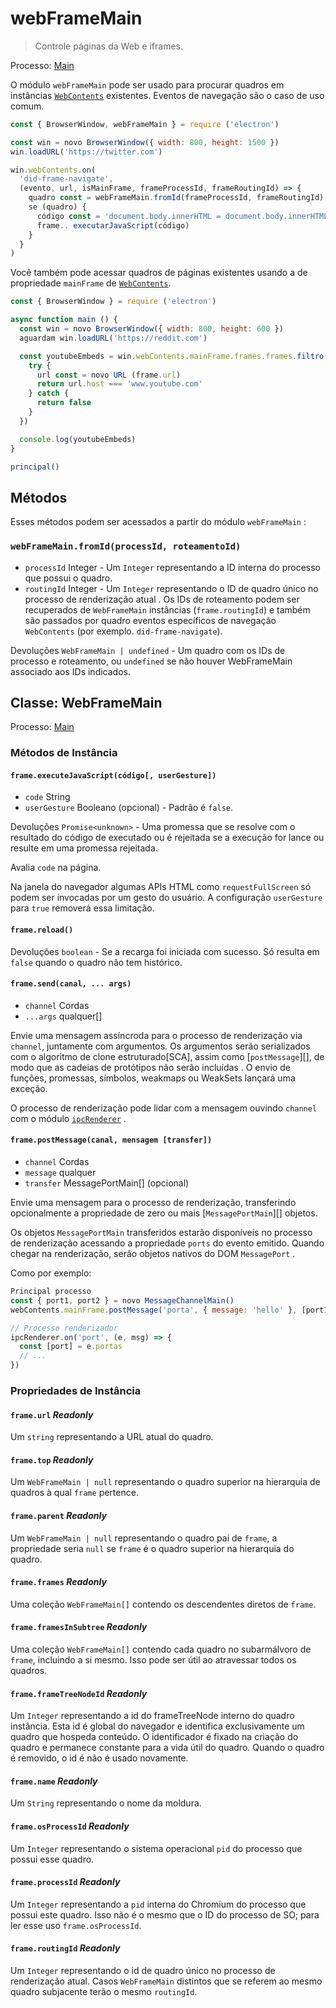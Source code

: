 # webFrameMain

> Controle páginas da Web e iframes.

Processo: [Main](../glossary.md#main-process)

O módulo `webFrameMain` pode ser usado para procurar quadros em instâncias [`WebContents`](web-contents.md) existentes. Eventos de navegação são o caso de uso comum.

```javascript
const { BrowserWindow, webFrameMain } = require ('electron')

const win = novo BrowserWindow({ width: 800, height: 1500 })
win.loadURL('https://twitter.com')

win.webContents.on(
  'did-frame-navigate',
  (evento, url, isMainFrame, frameProcessId, frameRoutingId) => {
    quadro const = webFrameMain.fromId(frameProcessId, frameRoutingId)
    se (quadro) {
      código const = 'document.body.innerHTML = document.body.innerHTML.replaceAll("heck", "h*ck")'
      frame.. executarJavaScript(código)
    }
  }
)
```

Você também pode acessar quadros de páginas existentes usando a de propriedade `mainFrame` de [`WebContents`](web-contents.md).

```javascript
const { BrowserWindow } = require ('electron')

async function main () {
  const win = novo BrowserWindow({ width: 800, height: 600 })
  aguardam win.loadURL('https://reddit.com')

  const youtubeEmbeds = win.webContents.mainFrame.frames.frames.filtro((quadro) => {
    try {
      url const = novo URL (frame.url)
      return url.host === 'www.youtube.com'
    } catch {
      return false
    }
  })

  console.log(youtubeEmbeds)
}

principal()
```

## Métodos

Esses métodos podem ser acessados a partir do módulo `webFrameMain` :

### `webFrameMain.fromId(processId, roteamentoId)`

* `processId` Integer - Um `Integer` representando a ID interna do processo que possui o quadro.
* `routingId` Integer - Um `Integer` representando o ID de quadro único no processo de renderização atual . Os IDs de roteamento podem ser recuperados de `WebFrameMain` instâncias (`frame.routingId`) e também são passados por quadro eventos específicos de navegação `WebContents` (por exemplo. `did-frame-navigate`).

Devoluções `WebFrameMain | undefined` - Um quadro com os IDs de processo e roteamento, ou `undefined` se não houver WebFrameMain associado aos IDs indicados.

## Classe: WebFrameMain

Processo: [Main](../glossary.md#main-process)

### Métodos de Instância

#### `frame.executeJavaScript(código[, userGesture])`

* `code` String
* `userGesture` Booleano (opcional) - Padrão é `false`.

Devoluções `Promise<unknown>` - Uma promessa que se resolve com o resultado do código de executado ou é rejeitada se a execução for lance ou resulte em uma promessa rejeitada.

Avalia `code` na página.

Na janela do navegador algumas APIs HTML como `requestFullScreen` só podem ser invocadas por um gesto do usuário. A configuração `userGesture` para `true` removerá essa limitação.

#### `frame.reload()`

Devoluções `boolean` - Se a recarga foi iniciada com sucesso. Só resulta em `false` quando o quadro não tem histórico.

#### `frame.send(canal, ... args)`

* `channel` Cordas
* `...args` qualquer[]

Envie uma mensagem assíncroda para o processo de renderização via `channel`, juntamente com argumentos. Os argumentos serão serializados com o algoritmo de clone estruturado[SCA], assim como [`postMessage`][], de modo que as cadeias de protótipos não serão incluídas . O envio de funções, promessas, símbolos, weakmaps ou WeakSets lançará uma exceção.

O processo de renderização pode lidar com a mensagem ouvindo `channel` com o módulo [`ipcRenderer`](ipc-renderer.md) .

#### `frame.postMessage(canal, mensagem [transfer])`

* `channel` Cordas
* `message` qualquer
* `transfer` MessagePortMain[] (opcional)

Envie uma mensagem para o processo de renderização, transferindo opcionalmente a propriedade de zero ou mais [`MessagePortMain`][] objetos.

Os objetos `MessagePortMain` transferidos estarão disponíveis no processo de renderização acessando a propriedade `ports` do evento emitido. Quando chegar na renderização, serão objetos nativos do DOM `MessagePort` .

Como por exemplo:

```js
Principal processo
const { port1, port2 } = novo MessageChannelMain()
webContents.mainFrame.postMessage('porta', { message: 'hello' }, [port1]) processo

// Processo renderizador
ipcRenderer.on('port', (e, msg) => {
  const [port] = e.portas
  // ...
})
```

### Propriedades de Instância

#### `frame.url` _Readonly_

Um `string` representando a URL atual do quadro.

#### `frame.top` _Readonly_

Um `WebFrameMain | null` representando o quadro superior na hierarquia de quadros à qual `frame` pertence.

#### `frame.parent` _Readonly_

Um `WebFrameMain | null` representando o quadro pai de `frame`, a propriedade seria `null` se `frame` é o quadro superior na hierarquia do quadro.

#### `frame.frames` _Readonly_

Uma coleção `WebFrameMain[]` contendo os descendentes diretos de `frame`.

#### `frame.framesInSubtree` _Readonly_

Uma coleção `WebFrameMain[]` contendo cada quadro no subarmálvoro de `frame`, incluindo a si mesmo. Isso pode ser útil ao atravessar todos os quadros.

#### `frame.frameTreeNodeId` _Readonly_

Um `Integer` representando a id do frameTreeNode interno do quadro instância. Esta id é global do navegador e identifica exclusivamente um quadro que hospeda conteúdo. O identificador é fixado na criação do quadro e permanece constante para a vida útil do quadro. Quando o quadro é removido, o id é não é usado novamente.

#### `frame.name` _Readonly_

Um `String` representando o nome da moldura.

#### `frame.osProcessId` _Readonly_

Um `Integer` representando o sistema operacional `pid` do processo que possui esse quadro.

#### `frame.processId` _Readonly_

Um `Integer` representando a `pid` interna do Chromium do processo que possui este quadro. Isso não é o mesmo que o ID do processo de SO; para ler esse uso `frame.osProcessId`.

#### `frame.routingId` _Readonly_

Um `Integer` representando o id de quadro único no processo de renderização atual. Casos `WebFrameMain` distintos que se referem ao mesmo quadro subjacente terão o mesmo `routingId`.
